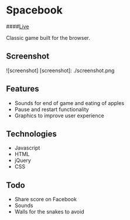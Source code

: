 # Spacebook

####[Live][project]

[project]: http://cindyvandooren.github.io/Snake

Classic game built for the browser.

## Screenshot
![screenshot]
[screenshot]: ./screenshot.png

## Features
- Sounds for end of game and eating of apples
- Pause and restart functionality
- Graphics to improve user experience

## Technologies
- Javascript
- HTML
- jQuery
- CSS

## Todo
- Share score on Facebook
- Sounds
- Walls for the snakes to avoid
